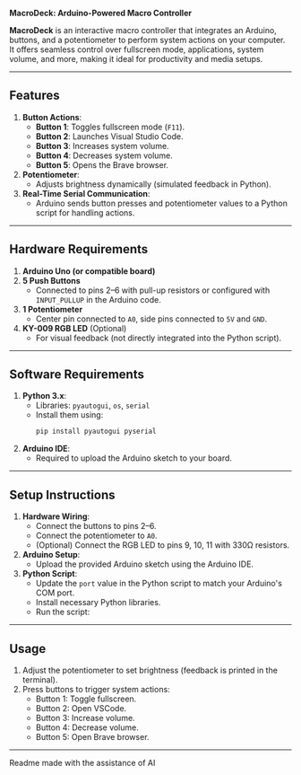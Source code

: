 **MacroDeck: Arduino-Powered Macro Controller**

**MacroDeck** is an interactive macro controller that integrates an Arduino, buttons, and a potentiometer to perform system actions on your computer. It offers seamless control over fullscreen mode, applications, system volume, and more, making it ideal for productivity and media setups.

---

## **Features**
1. **Button Actions**:
   - **Button 1**: Toggles fullscreen mode (`F11`).
   - **Button 2**: Launches Visual Studio Code.
   - **Button 3**: Increases system volume.
   - **Button 4**: Decreases system volume.
   - **Button 5**: Opens the Brave browser.
2. **Potentiometer**:
   - Adjusts brightness dynamically (simulated feedback in Python).
3. **Real-Time Serial Communication**:
   - Arduino sends button presses and potentiometer values to a Python script for handling actions.

---

## **Hardware Requirements**
1. **Arduino Uno (or compatible board)**
2. **5 Push Buttons**
   - Connected to pins 2–6 with pull-up resistors or configured with `INPUT_PULLUP` in the Arduino code.
3. **1 Potentiometer**
   - Center pin connected to `A0`, side pins connected to `5V` and `GND`.
4. **KY-009 RGB LED** (Optional)
   - For visual feedback (not directly integrated into the Python script).

---

## **Software Requirements**
1. **Python 3.x**:
   - Libraries: `pyautogui`, `os`, `serial`
   - Install them using:
     ```bash
     pip install pyautogui pyserial
     ```
2. **Arduino IDE**:
   - Required to upload the Arduino sketch to your board.

---

## **Setup Instructions**
1. **Hardware Wiring**:
   - Connect the buttons to pins 2–6.
   - Connect the potentiometer to `A0`.
   - (Optional) Connect the RGB LED to pins 9, 10, 11 with 330Ω resistors.
2. **Arduino Setup**:
   - Upload the provided Arduino sketch using the Arduino IDE.
3. **Python Script**:
   - Update the `port` value in the Python script to match your Arduino's COM port.
   - Install necessary Python libraries.
   - Run the script:

---

## **Usage**
1. Adjust the potentiometer to set brightness (feedback is printed in the terminal).
2. Press buttons to trigger system actions:
   - Button 1: Toggle fullscreen.
   - Button 2: Open VSCode.
   - Button 3: Increase volume.
   - Button 4: Decrease volume.
   - Button 5: Open Brave browser.

---

Readme made with the assistance of AI
